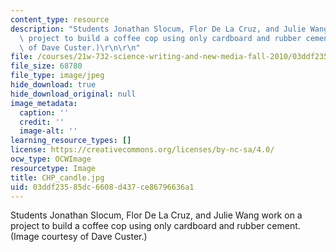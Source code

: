 ```yaml
---
content_type: resource
description: "Students Jonathan Slocum, Flor De La Cruz, and Julie Wang work on a\
  \ project to build a coffee cop using only cardboard and rubber cement. (Image courtesy\
  \ of Dave Custer.)\r\n\r\n"
file: /courses/21w-732-science-writing-and-new-media-fall-2010/03ddf23585dc6608d437ce86796636a1_CHP_candle.jpg
file_size: 68780
file_type: image/jpeg
hide_download: true
hide_download_original: null
image_metadata:
  caption: ''
  credit: ''
  image-alt: ''
learning_resource_types: []
license: https://creativecommons.org/licenses/by-nc-sa/4.0/
ocw_type: OCWImage
resourcetype: Image
title: CHP_candle.jpg
uid: 03ddf235-85dc-6608-d437-ce86796636a1
---
```

Students Jonathan Slocum, Flor De La Cruz, and Julie Wang work on a project to build a coffee cop using only cardboard and rubber cement. (Image courtesy of Dave Custer.)


